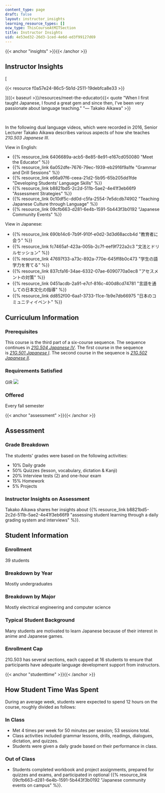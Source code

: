 ```yaml
---
content_type: page
draft: false
layout: instructor_insights
learning_resource_types: []
ocw_type: ThisCourseAtMITSection
title: Instructor Insights
uid: 4e53ed32-26d3-1ced-4e6d-ed3f99127d69
---
```

{{< anchor "insights" >}}{{< /anchor >}}

## Instructor Insights

[

{{< resource f0a57e24-86c5-5b1d-2511-19debfca8e33 >}}

]({{< baseurl >}}/resources/meet-the-educator){{< quote "When I first taught Japanese, I found a great gem and since then, I’ve been very passionate about language teaching." "— Takako Aikawa" >}}

 

In the following dual language videos, which were recorded in 2016, Senior Lecturer Takako Aikawa describes various aspects of how she teaches *21G.503 Japanese III*.

View in English:

- {{% resource_link 6406689a-acb5-8e85-8e91-e167cd050080 "Meet the Educator" %}}
- {{% resource_link 6a052dfe-7676-79ec-1939-eb2916f9a1fe "Grammar and Drill Sessions" %}}
- {{% resource_link e66a97f6-ceea-21d2-5b95-65b205dd1fde "Developing Students’ Language Skills" %}}
- {{% resource_link b8821bd5-2c2d-511b-5ae2-4e41f3eb66f9 "Assessment Strategies" %}}
- {{% resource_link 0c10df5c-dd0d-c5fa-2554-7e5dcdb74902 "Teaching Japanese Culture through Language" %}}
- {{% resource_link 09cfb663-d281-6e4b-1591-5b443f3b0192 "Japanese Community Events" %}}

View in Japanese:

- {{% resource_link 690b14c6-7b9f-910f-e0d2-3d3d68accb4d "教育者に会う" %}}
- {{% resource_link fc7465af-423a-005b-2c7f-eef9f722a2c3 "文法とドリルセッション" %}}
- {{% resource_link 47697f33-a73c-892a-770e-645ff8b0c473 "学生の語学力を育てる" %}} 
- {{% resource_link 837cfa16-34ae-6332-07ae-6090770a0ec8 "アセスメントの対策" %}}
- {{% resource_link 0451acdb-2a91-e7cf-816c-400d8cd74781 "言語を通しての日本文化の指導" %}}
- {{% resource_link dd852f00-6aa1-3733-11ce-1b9e7db66975 "日本のコミュニティイベント" %}}

## Curriculum Information

### Prerequisites

This course is the third part of a six-course sequence. The sequence continues in [*21G.504 Japanese IV*](/courses/21g-504-japanese-iv-spring-2009). The first course in the sequence is [*21G.501 Japanese I*](https://ocwnext.odl.mit.edu/courses/21g-501-japanese-i-fall-2019/). The second course in the sequence is [*21G.502 Japanese II*](https://ocwnext.odl.mit.edu/courses/21g-502-japanese-ii-spring-2020/).

### Requirements Satisfied

GIR ![](/images/educator/icon-question-gir.png)

### Offered

Every fall semester

{{< anchor "assessment" >}}{{< /anchor >}}

## Assessment

### Grade Breakdown

The students' grades were based on the following activities:

- 10% Daily grade
- 50% Quizzes (lesson, vocabulary, dictation & Kanji)
- 20% Interview tests (2) and one-hour exam
- 15% Homework
- 5% Projects

### Instructor Insights on Assessment

Takako Aikawa shares her insights about {{% resource_link b8821bd5-2c2d-511b-5ae2-4e41f3eb66f9 "assessing student learning through a daily grading system and interviews" %}}.

## Student Information

### Enrollment

39 students

### Breakdown by Year

Mostly undergraduates

### Breakdown by Major

Mostly electrical engineering and computer science

### Typical Student Background

Many students are motivated to learn Japanese because of their interest in anime and Japanese games.

### Enrollment Cap

21G.503 has several sections, each capped at 16 students to ensure that participants have adequate language development support from instructors.

{{< anchor "studenttime" >}}{{< /anchor >}}

## How Student Time Was Spent

During an average week, students were expected to spend 12 hours on the course, roughly divided as follows:

### In Class

- Met 4 times per week for 50 minutes per session; 53 sessions total.
- Class activities included grammar lessons, drills, readings, dialogues, dictation, and quizzes.
- Students were given a daily grade based on their performance in class.

### Out of Class

- Students completed workbook and project assignments, prepared for quizzes and exams, and participated in optional {{% resource_link 09cfb663-d281-6e4b-1591-5b443f3b0192 "Japanese community events on campus" %}}.